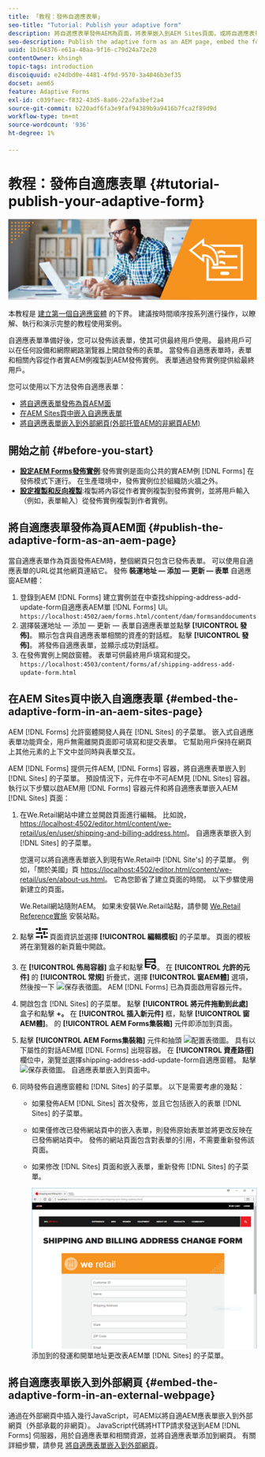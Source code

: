 ```yaml
---
title: 「教程：發佈自適應表單」
seo-title: "Tutorial: Publish your adaptive form"
description: 將自適應表單發佈AEM為頁面，將表單嵌入到AEM Sites頁面，或將自適應表單嵌入到外部網頁
seo-description: Publish the adaptive form as an AEM page, embed the form to an AEM Sites page, or embed the adaptive form in an external webpage
uuid: 1b164376-e61a-40aa-9f16-c79d24a72e20
contentOwner: khsingh
topic-tags: introduction
discoiquuid: e24dbd0e-4481-4f9d-9570-3a4046b3ef35
docset: aem65
feature: Adaptive Forms
exl-id: c039faec-f832-43d5-8a86-22afa3bef2a4
source-git-commit: b220adf6fa3e9faf94389b9a9416b7fca2f89d9d
workflow-type: tm+mt
source-wordcount: '936'
ht-degree: 1%

---
```


# 教程：發佈自適應表單 {#tutorial-publish-your-adaptive-form}

![](do-not-localize/13-publish-your-adaptive-form-small.png)

本教程是 [建立第一個自適應窗體](https://helpx.adobe.com/tw/experience-manager/6-3/forms/using/create-your-first-adaptive-form.html) 的下界。 建議按時間順序按系列進行操作，以瞭解、執行和演示完整的教程使用案例。

自適應表單準備好後，您可以發佈該表單，使其可供最終用戶使用。 最終用戶可以在任何設備和網際網路瀏覽器上開啟發佈的表單。 當發佈自適應表單時，表單和相關內容從作者實AEM例複製到AEM發佈實例。 表單通過發佈實例提供給最終用戶。

您可以使用以下方法發佈自適應表單：

* [將自適應表單發佈為頁AEM面](../../forms/using/publish-your-adaptive-form.md#publish-the-adaptive-form-as-an-aem-page)
* [在AEM Sites頁中嵌入自適應表單](#embed-the-adaptive-form-in-an-aem-sites-page)
* [將自適應表單嵌入到外部網頁(外部托管AEM的非網頁AEM)](../../forms/using/publish-your-adaptive-form.md)

## 開始之前 {#before-you-start}

* **[設定AEM Forms發佈實例](https://helpx.adobe.com/tw/experience-manager/6-3/forms/using/installing-configuring-aem-forms-osgi.html)**:發佈實例是面向公共的實AEM例 [!DNL Forms] 在發佈模式下運行。 在生產環境中，發佈實例位於組織防火牆之外。
* **[設定複製和反向複製](https://helpx.adobe.com/experience-manager/6-3/help/sites-deploying/replication.html)**:複製將內容從作者實例複製到發佈實例，並將用戶輸入（例如，表單輸入）從發佈實例複製到作者實例。

## 將自適應表單發佈為頁AEM面 {#publish-the-adaptive-form-as-an-aem-page}

當自適應表單作為頁面發佈AEM時，整個網頁只包含已發佈表單。 可以使用自適應表單的URL從其他網頁連結它。 發佈 **裝運地址 — 添加 — 更新 — 表單** 自適應窗AEM體：

1. 登錄到AEM [!DNL Forms] 建立實例並在中查找shipping-address-add-update-form自適應表AEM單 [!DNL Forms] UI。
   `https://localhost:4502/aem/forms.html/content/dam/formsanddocuments`
1. 選擇裝運地址 — 添加 — 更新 — 表單自適應表單並點擊 **[!UICONTROL 發佈]**。 顯示包含與自適應表單相關的資產的對話框。 點擊 **[!UICONTROL 發佈]**。 將發佈自適應表單，並顯示成功對話框。
1. 在發佈實例上開啟窗體。 表單可供最終用戶填寫和提交。
   `https://localhost:4503/content/forms/af/shipping-address-add-update-form.html`

## 在AEM Sites頁中嵌入自適應表單 {#embed-the-adaptive-form-in-an-aem-sites-page}

AEM [!DNL Forms] 允許窗體開發人員在 [!DNL Sites] 的子菜單。 嵌入式自適應表單功能齊全，用戶無需離開頁面即可填寫和提交表單。 它幫助用戶保持在網頁上其他元素的上下文中並同時與表單交互。

AEM [!DNL Forms] 提供元件AEM, [!DNL Forms] 容器，將自適應表單嵌入到 [!DNL Sites] 的子菜單。 預設情況下，元件在中不可AEM見 [!DNL Sites] 容器。 執行以下步驟以啟AEM用 [!DNL Forms] 容器元件和將自適應表單嵌入AEM [!DNL Sites] 頁面：

1. 在We.Retail網站中建立並開啟頁面進行編輯。 比如說， [https://localhost:4502/editor.html/content/we-retail/us/en/user/shipping-and-billing-address.html](https://localhost:4502/editor.html/content/we-retail/us/en/user/shipping-and-billing-address.html)。 自適應表單嵌入到 [!DNL Sites] 的子菜單。

   您還可以將自適應表單嵌入到現有We.Retail中 [!DNL Site's] 的子菜單。 例如，「關於美國」頁 [https://localhost:4502/editor.html/content/we-retail/us/en/about-us.html](https://localhost:4502/editor.html/content/we-retail/us/en/about-us.html)。 它為您節省了建立頁面的時間。 以下步驟使用新建立的頁面。

   We.Retail網站隨附AEM。 如果未安裝We.Retail站點，請參閱 [We.Retail Reference實施](https://helpx.adobe.com/experience-manager/6-3/help/sites-developing/we-retail.html) 安裝站點。

1. 點擊 ![屬性](assets/properties.png) 頁面資訊並選擇 **[!UICONTROL 編輯模板]** 的子菜單。 頁面的模板將在瀏覽器的新頁籤中開啟。
1. 在 **[!UICONTROL 佈局容器]** 盒子和點擊 ![饋管](assets/feedmanagement.png)。 在 **[!UICONTROL 允許的元件]** 的 **[!UICONTROL 常規]** 折疊式，選擇 **[!UICONTROL 窗AEM體]** 選項，然後按一下 ![保存表徵圖](assets/save_icon.svg)。 AEM [!DNL Forms] 已為頁面啟用容器元件。

1. 開啟包含 [!DNL Sites] 的子菜單。 點擊 **[!UICONTROL 將元件拖動到此處]** 盒子和點擊 **+。** 在 **[!UICONTROL 插入新元件]** 框，點擊 **[!UICONTROL 窗AEM體]**。 的 **[!UICONTROL AEM Forms集裝箱]** 元件即添加到頁面。
1. 點擊 **[!UICONTROL AEM Forms集裝箱]** 元件和抽頭 ![配置表徵圖](assets/configure-icon.svg)。 具有以下屬性的對話AEM框 [!DNL Forms] 出現容器。 在 **[!UICONTROL 資產路徑]** 欄位中，瀏覽並選擇shipping-address-add-update-form自適應窗體。 點擊 ![保存表徵圖](assets/save_icon.svg)。 自適應表單嵌入到頁面中。
1. 同時發佈自適應窗體和 [!DNL Sites] 的子菜單。 以下是需要考慮的幾點：

   * 如果發佈AEM [!DNL Sites] 首次發佈，並且它包括嵌入的表單 [!DNL Sites] 的子菜單。
   * 如果僅修改已發佈網站頁中的嵌入表單，則發佈原始表單並將更改反映在已發佈網站頁中。 發佈的網站頁面包含對表單的引用，不需要重新發佈該頁面。
   * 如果修改 [!DNL Sites] 頁面和嵌入表單，重新發佈 [!DNL Sites] 的子菜單。

      ![嵌入式站點](assets/embed-in-aem-sites.png)
   添加到的發運和開單地址更改表AEM單 [!DNL Sites] 的子菜單。

## 將自適應表單嵌入到外部網頁 {#embed-the-adaptive-form-in-an-external-webpage}

通過在外部網頁中插入幾行JavaScript，可AEM以將自適AEM應表單嵌入到外部網頁（外部承載的非網頁）。 JavaScript代碼將HTTP請求發送到AEM [!DNL Forms] 伺服器，用於自適應表單和相關資源，並將自適應表單添加到網頁。 有關詳細步驟，請參見 [將自適應表單嵌入到外部網頁](/help/forms/using/embed-adaptive-form-external-web-page.md)。
